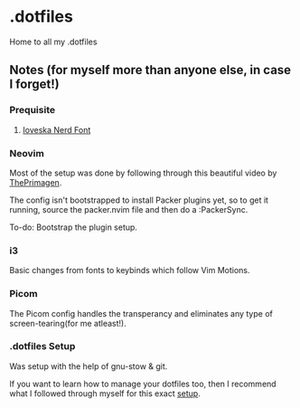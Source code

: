 # .dotfiles
Home to all my .dotfiles

## Notes (for myself more than anyone else, in case I forget!)

### Prequisite
1. [Ioveska Nerd Font](https://github.com/ryanoasis/nerd-fonts/releases/download/v3.0.2/IosevkaTerm.zip)

### Neovim 
Most of the setup was done by following through this beautiful video by [ThePrimagen](https://www.youtube.com/watch?v=w7i4amO_zaE).

The config isn't bootstrapped to install Packer plugins yet, so to get it running, source the packer.nvim file and then do a :PackerSync.

To-do: Bootstrap the plugin setup.

### i3
Basic changes from fonts to keybinds which follow Vim Motions.

### Picom 
The Picom config handles the transperancy and eliminates any type of screen-tearing(for me atleast!).

### .dotfiles Setup
Was setup with the help of gnu-stow & git.

If you want to learn how to manage your dotfiles too, then I recommend what I followed through myself for this exact [setup](https://www.youtube.com/watch?v=CxAT1u8G7is).



